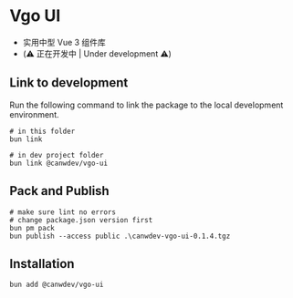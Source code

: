 # Vgo UI

- 实用中型 Vue 3 组件库
- (⚠️ 正在开发中 | Under development ⚠️)

## Link to development

Run the following command to link the package to the local development environment.

```shell
# in this folder
bun link

# in dev project folder
bun link @canwdev/vgo-ui
```

## Pack and Publish

```shell
# make sure lint no errors 
# change package.json version first
bun pm pack
bun publish --access public .\canwdev-vgo-ui-0.1.4.tgz
```

## Installation

```shell
bun add @canwdev/vgo-ui
```
